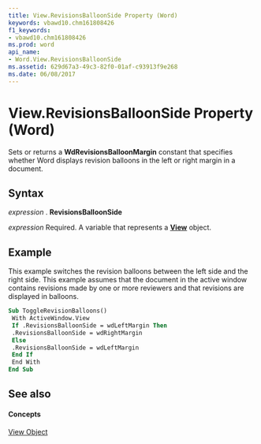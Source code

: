 ```yaml
---
title: View.RevisionsBalloonSide Property (Word)
keywords: vbawd10.chm161808426
f1_keywords:
- vbawd10.chm161808426
ms.prod: word
api_name:
- Word.View.RevisionsBalloonSide
ms.assetid: 629d67a3-49c3-82f0-01af-c93913f9e268
ms.date: 06/08/2017
---
```



# View.RevisionsBalloonSide Property (Word)

Sets or returns a  **WdRevisionsBalloonMargin** constant that specifies whether Word displays revision balloons in the left or right margin in a document.


## Syntax

 _expression_ . **RevisionsBalloonSide**

 _expression_ Required. A variable that represents a **[View](view-object-word.md)** object.


## Example

This example switches the revision balloons between the left side and the right side. This example assumes that the document in the active window contains revisions made by one or more reviewers and that revisions are displayed in balloons.


```vb
Sub ToggleRevisionBalloons() 
 With ActiveWindow.View 
 If .RevisionsBalloonSide = wdLeftMargin Then 
 .RevisionsBalloonSide = wdRightMargin 
 Else 
 .RevisionsBalloonSide = wdLeftMargin 
 End If 
 End With 
End Sub
```


## See also


#### Concepts


[View Object](view-object-word.md)

